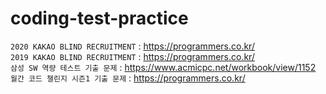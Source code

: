 # coding-test-practice

`2020 KAKAO BLIND RECRUITMENT` : https://programmers.co.kr/<br>
`2019 KAKAO BLIND RECRUITMENT` : https://programmers.co.kr/<br>
`삼성 SW 역량 테스트 기출 문제` : https://www.acmicpc.net/workbook/view/1152<br>
`월간 코드 챌린지 시즌1 기출 문제` : https://programmers.co.kr/<br>
